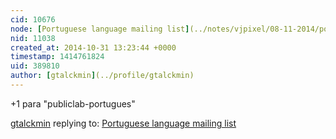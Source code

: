 ```yaml
---
cid: 10676
node: [Portuguese language mailing list](../notes/vjpixel/08-11-2014/portuguese-language-mailing-list)
nid: 11038
created_at: 2014-10-31 13:23:44 +0000
timestamp: 1414761824
uid: 389810
author: [gtalckmin](../profile/gtalckmin)
---
```


+1 para "publiclab-portugues"

[gtalckmin](../profile/gtalckmin) replying to: [Portuguese language mailing list](../notes/vjpixel/08-11-2014/portuguese-language-mailing-list)

